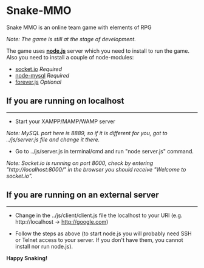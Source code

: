 Snake-MMO
=========

Snake MMO is an online team game with elements of RPG

*Note: The game is still at the stage of development.*

The game uses **[node.js](http://nodejs.org/)** server which
you need to install to run the game. Also you need to install
a couple of node-modules:

* [socket.io](http://socket.io/) *Required*
* [node-mysql](https://github.com/felixge/node-mysql) *Required*
* [forever.js](https://github.com/nodejitsu/forever) *Optional*

## If you are running on localhost ##
---------------------

* Start your XAMPP/MAMP/WAMP server

*Note: MySQL port here is 8889, so if it is different for you,*
*got to ../js/server.js file and change it there.*

* Go to ../js/server.js in terminal/cmd and run "node server.js" command.

*Note: Socket.io is running on port 8000, check by entering*
*"http://localhost:8000/" in the browser you should receive*
*"Welcome to socket.io".*

## If you are running on an external server ##
----------------------

* Change in the ../js/client/client.js file the localhost to your URI
(e.g. http://localhost -> http://google.com)

* Follow the steps as above (to start node.js you will probably need
SSH or Telnet access to your server. If you don't have them, you cannot
install nor run node.js).

**Happy Snaking!**


